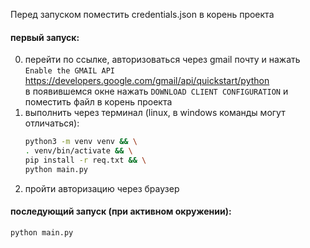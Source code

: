 Перед запуском поместить credentials.json в корень проекта 

#### первый запуск:
0. перейти по ссылке, авторизоваться через gmail почту и нажать `Enable the GMAIL API`
    https://developers.google.com/gmail/api/quickstart/python \
    в появившемся окне нажать `DOWNLOAD CLIENT CONFIGURATION` и поместить файл в корень проекта
1. выполнить через терминал (linux, в windows команды могут отличаться):
    ```bash
    python3 -m venv venv && \
    . venv/bin/activate && \
    pip install -r req.txt && \
    python main.py 
    ```
2. пройти авторизацию через браузер

#### последующий запуск (при активном окружении):
```
python main.py
```